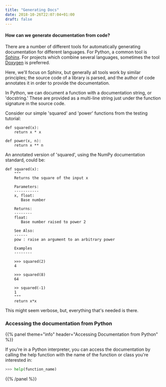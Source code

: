 ```yaml
---
title: "Generating Docs"
date: 2018-10-26T22:07:04+01:00
draft: false
---
```


#### How can we generate documentation from code?

There are a number of different tools for automatically generating documentation
for different languages. For Python, a common tool is [Sphinx](http://www.sphinx-doc.org/en/stable/).
For projects which combine several languages, sometimes the tool [Doxygen](http://www.doxygen.org/) is preferred.

Here, we'll focus on Sphinx, but generally all tools work by similar principles;
the source code of a library is parsed, and the author of code annotates it
in order to provide the documentation.

In Python, we can document a function with a documentation string, or 'docstring.'
These are provided as a multi-line string just under the function signature in
the source code.

Consider our simple 'squared' and 'power' functions from the testing tutorial:

```python3
def squared(x):
    return x * x

def power(x, n):
    return x ** n
```

An annotated version of 'squared', using the NumPy documentation standard, could be:

```python3
def squared(x):
    """
    Returns the square of the input x

    Parameters:
    -----------
    x, float:
       Base number

    Returns:
    --------
    float:
       Base number raised to power 2

    See Also:
    ------
    pow : raise an argument to an arbitrary power

    Examples
    --------

    >>> squared(2)
    4

    >>> squared(8)
    64

    >> squared(-1)
    1
    """
    return x*x
```

This might seem verbose, but, everything that's needed is there.

### Accessing the documentation from Python


{{% panel theme="info" header="Accessing Documentation from Python" %}}

If you're in a Python interpreter, you can access the documentation by calling the
help function with the name of the function or class you're interested in:
```python
>>> help(function_name)
```

{{% /panel %}}
